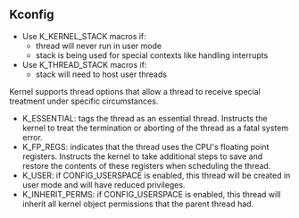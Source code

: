 ## Kconfig

- Use K_KERNEL_STACK macros if:
  - thread will never run in user mode
  - stack is being used for special contexts like handling interrupts
- Use K_THREAD_STACK macros if:
  - stack will need to host user threads


Kernel supports thread options that allow a thread to receive special treatment under specific circumstances.

- K_ESSENTIAL: tags the thread as an essential thread. Instructs the kernel to treat the termination or aborting of the thread as a fatal system error.
- K_FP_REGS: indicates that the thread uses the CPU's floating point registers. Instructs the kernel to take additional steps to save and restore the contents of these registers when scheduling the thread. 
- K_USER: if CONFIG_USERSPACE is enabled, this thread will be created in user mode and will have reduced privileges.
- K_INHERIT_PERMS: if CONFIG_USERSPACE is enabled, this thread will inherit all kernel object permissions that the parent thread had.
